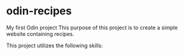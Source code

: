 # odin-recipes
My first Odin project
This purpose of this project is to create a simple website containing recipes.

This project utilizes the following skills: